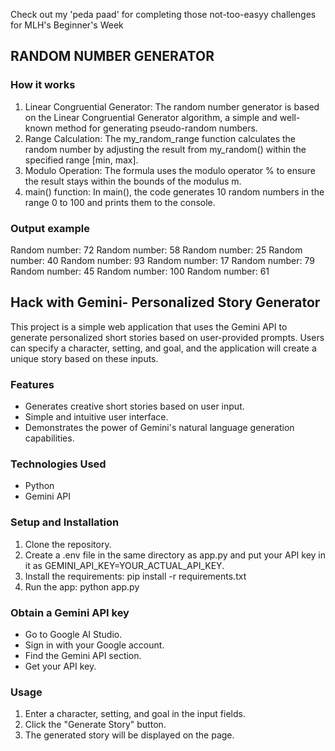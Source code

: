 Check out my 'peda paad' for completing those not-too-easyy challenges for MLH's Beginner's Week 

## RANDOM NUMBER GENERATOR
### How it works
1. Linear Congruential Generator: The random number generator is based on the Linear Congruential Generator algorithm, a simple and well-known method for generating pseudo-random numbers.
2. Range Calculation: The my_random_range function calculates the random number by adjusting the result from my_random() within the specified range [min, max].
3. Modulo Operation: The formula uses the modulo operator % to ensure the result stays within the bounds of the modulus m.
4. main() function: In main(), the code generates 10 random numbers in the range 0 to 100 and prints them to the console.
### Output example
Random number: 72
Random number: 58
Random number: 25
Random number: 40
Random number: 93
Random number: 17
Random number: 79
Random number: 45
Random number: 100
Random number: 61


## Hack with Gemini- Personalized Story Generator
This project is a simple web application that uses the Gemini API to generate personalized short stories based on user-provided prompts. Users can specify a character, setting, and goal, and the application will create a unique story based on these inputs.
### Features
*   Generates creative short stories based on user input.
*   Simple and intuitive user interface.
*   Demonstrates the power of Gemini's natural language generation capabilities.
### Technologies Used
*   Python
*   Gemini API
### Setup and Installation
1. Clone the repository.
2. Create a .env file in the same directory as app.py and put your API key in it as GEMINI_API_KEY=YOUR_ACTUAL_API_KEY.
3. Install the requirements: pip install -r requirements.txt
3. Run the app: python app.py
### Obtain a Gemini API key
 *   Go to Google AI Studio.
 *   Sign in with your Google account.
 *   Find the Gemini API section.
 *   Get your API key.
### Usage
1.  Enter a character, setting, and goal in the input fields.
2.  Click the "Generate Story" button.
3.  The generated story will be displayed on the page.

